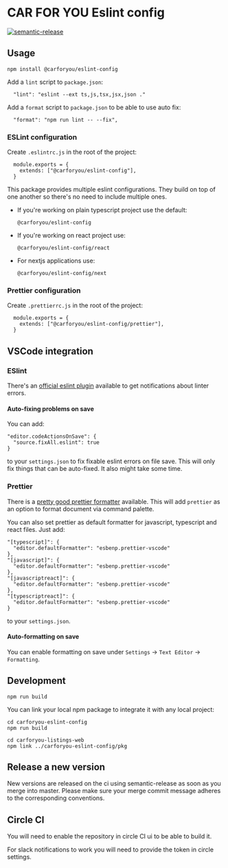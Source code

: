 # CAR FOR YOU Eslint config

[![semantic-release](https://img.shields.io/badge/%20%20%F0%9F%93%A6%F0%9F%9A%80-semantic--release-e10079.svg)](https://github.com/semantic-release/semantic-release)

## Usage

```
npm install @carforyou/eslint-config
```

Add a `lint` script to `package.json`:

```
  "lint": "eslint --ext ts,js,tsx,jsx,json ."
```

Add a `format` script to `package.json` to be able to use auto fix:

```
  "format": "npm run lint -- --fix",
```

### ESLint configuration

Create `.eslintrc.js` in the root of the project:

```
  module.exports = {
    extends: ["@carforyou/eslint-config"],
  }
```

This package provides multiple eslint configurations. They build on top of one another so there's no need to include multiple ones.

- If you're working on plain typescript project use the default:
  ```
  @carforyou/eslint-config
  ```
- If you're working on react project use:
  ```
  @carforyou/eslint-config/react
  ```
- For nextjs applications use:
  ```
  @carforyou/eslint-config/next
  ```

### Prettier configuration

Create `.prettierrc.js` in the root of the project:

```
  module.exports = {
    extends: ["@carforyou/eslint-config/prettier"],
  }
```

## VSCode integration

### ESlint

There's an [official eslint plugin](https://marketplace.visualstudio.com/items?itemName=dbaeumer.vscode-eslint) available to get notifications about linter errors.

#### Auto-fixing problems on save

You can add:

```
"editor.codeActionsOnSave": {
  "source.fixAll.eslint": true
}
```

to your `settings.json` to fix fixable eslint errors on file save. This will only fix things that can be auto-fixed. It also might take some time.

### Prettier

There is a [pretty good prettier formatter](https://marketplace.visualstudio.com/items?itemName=esbenp.prettier-vscode) available. This will add `prettier` as an option to format document via command palette.

You can also set prettier as default formatter for javascript, typescript and react files. Just add:

```
"[typescript]": {
  "editor.defaultFormatter": "esbenp.prettier-vscode"
},
"[javascript]": {
  "editor.defaultFormatter": "esbenp.prettier-vscode"
},
"[javascriptreact]": {
  "editor.defaultFormatter": "esbenp.prettier-vscode"
},
"[typescriptreact]": {
  "editor.defaultFormatter": "esbenp.prettier-vscode"
}
```

to your `settings.json`.

#### Auto-formatting on save

You can enable formatting on save under `Settings` -> `Text Editor` -> `Formatting`.

## Development

```
npm run build
```

You can link your local npm package to integrate it with any local project:

```
cd carforyou-eslint-config
npm run build

cd carforyou-listings-web
npm link ../carforyou-eslint-config/pkg
```

## Release a new version

New versions are released on the ci using semantic-release as soon as you merge into master. Please
make sure your merge commit message adheres to the corresponding conventions.

## Circle CI

You will need to enable the repository in circle CI ui to be able to build it.

For slack notifications to work you will need to provide the token in circle settings.
